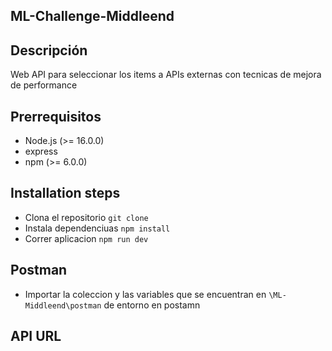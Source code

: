 ## ML-Challenge-Middleend

## Descripción
Web API para seleccionar los items a APIs externas con tecnicas de mejora de performance

## Prerrequisitos
- Node.js (>= 16.0.0)
- express
- npm (>= 6.0.0)

## Installation steps
- Clona el repositorio `git clone` 
- Instala dependenciuas `npm install`
- Correr aplicacion `npm run dev`

## Postman
- Importar la coleccion y las variables que se encuentran en `\ML-Middleend\postman` de entorno en postamn

## API URL
